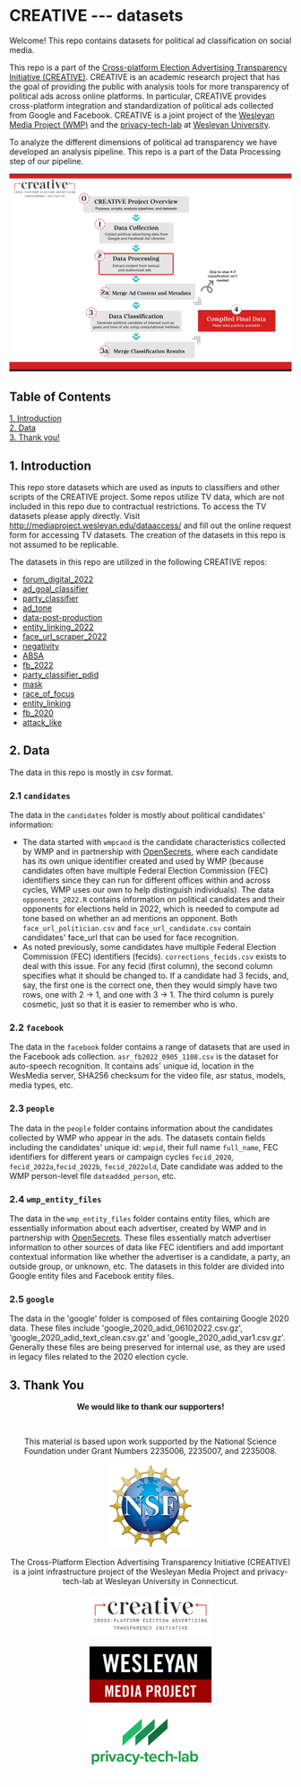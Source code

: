 # CREATIVE --- datasets

Welcome! This repo contains datasets for political ad classification on social media.

This repo is a part of the [Cross-platform Election Advertising Transparency Initiative (CREATIVE)](https://www.creativewmp.com/). CREATIVE is an academic research project that has the goal of providing the public with analysis tools for more transparency of political ads across online platforms. In particular, CREATIVE provides cross-platform integration and standardization of political ads collected from Google and Facebook. CREATIVE is a joint project of the [Wesleyan Media Project (WMP)](https://mediaproject.wesleyan.edu/) and the [privacy-tech-lab](https://privacytechlab.org/) at [Wesleyan University](https://www.wesleyan.edu).

To analyze the different dimensions of political ad transparency we have developed an analysis pipeline. This repo is a part of the Data Processing step of our pipeline.

![A picture of the repo pipeline](CREATIVE_step2_032524.png)

## Table of Contents

[1. Introduction](#1-introduction)  
[2. Data](#2-data)  
[3. Thank you!](#3-thank-you)

## 1. Introduction

This repo store datasets which are used as inputs to classifiers and other scripts of the CREATIVE project. Some repos utilize TV data, which are not included in this repo due to contractual restrictions. To access the TV datasets please apply directly. Visit <http://mediaproject.wesleyan.edu/dataaccess/> and fill out the online request form for accessing TV datasets. The creation of the datasets in this repo is not assumed to be replicable.

The datasets in this repo are utilized in the following CREATIVE repos:

- [forum_digital_2022](https://github.com/Wesleyan-Media-Project/forum_digital_2022)
- [ad_goal_classifier](https://github.com/Wesleyan-Media-Project/ad_goal_classifier)
- [party_classifier](https://github.com/Wesleyan-Media-Project/party_classifier)
- [ad_tone](https://github.com/Wesleyan-Media-Project/ad_tone)
- [data-post-production](https://github.com/Wesleyan-Media-Project/data-post-production)
- [entity_linking_2022](https://github.com/Wesleyan-Media-Project/entity_linking_2022)
- [face_url_scraper_2022](https://github.com/Wesleyan-Media-Project/face_url_scraper_2022)
- [negativity](https://github.com/Wesleyan-Media-Project/negativity)
- [ABSA](https://github.com/Wesleyan-Media-Project/ABSA)
- [fb_2022](https://github.com/Wesleyan-Media-Project/fb_2022)
- [party_classifier_pdid](https://github.com/Wesleyan-Media-Project/party_classifier_pdid)
- [mask](https://github.com/Wesleyan-Media-Project/mask)
- [race_of_focus](https://github.com/Wesleyan-Media-Project/race_of_focus)
- [entity_linking](https://github.com/Wesleyan-Media-Project/entity_linking)
- [fb_2020](https://github.com/Wesleyan-Media-Project/fb_2020)
- [attack_like](https://github.com/Wesleyan-Media-Project/attack_like)

## 2. Data

The data in this repo is mostly in csv format.

### 2.1 `candidates`

The data in the `candidates` folder is mostly about political candidates' information:

- The data started with `wmpcand` is the candidate characteristics collected by WMP and in partnership with [OpenSecrets](https://www.opensecrets.org/), where each candidate has its own unique identifier created and used by WMP (because candidates often have multiple Federal Election Commission (FEC) identifiers since they can run for different offices within and across cycles, WMP uses our own to help distinguish individuals). The data `opponents_2022.R` contains information on political candidates and their opponents for elections held in 2022, which is needed to compute ad tone based on whether an ad mentions an opponent. Both `face_url_politician.csv` and `face_url_candidate.csv` contain candidates' face_url that can be used for face recognition.
- As noted previously, some candidates have multiple Federal Election Commission (FEC) identifiers (fecids). `corrections_fecids.csv` exists to deal with this issue. For any fecid (first column), the second column specifies what it should be changed to. If a candidate had 3 fecids, and, say, the first one is the correct one, then they would simply have two rows, one with 2 -> 1, and one with 3 -> 1. The third column is purely cosmetic, just so that it is easier to remember who is who.

### 2.2 `facebook`

The data in the `facebook` folder contains a range of datasets that are used in the Facebook ads collection. `asr_fb2022_0905_1108.csv` is the dataset for auto-speech recognition. It contains ads' unique id, location in the WesMedia server, SHA256 checksum for the video file, asr status, models, media types, etc.

### 2.3 `people`

The data in the `people` folder contains information about the candidates collected by WMP who appear in the ads. The datasets contain fields including the candidates' unique id: `wmpid`, their full name `full_name`, FEC identifiers for different years or campaign cycles `fecid_2020`, `fecid_2022a`,`fecid_2022b`, `fecid_2022old`, Date candidate was added to the WMP person-level file `dateadded_person`, etc.

### 2.4 `wmp_entity_files`

The data in the `wmp_entity_files` folder contains entity files, which are essentially information about each advertiser, created by WMP and in partnership with [OpenSecrets](https://www.opensecrets.org/). These files essentially match advertiser information to other sources of data like FEC identifiers and add important contextual information like whether the advertiser is a candidate, a party, an outside group, or unknown, etc. The datasets in this folder are divided into Google entity files and Facebook entity files.

### 2.5 `google`

The data in the 'google' folder is composed of files containing Google 2020 data. These files include 'google_2020_adid_06102022.csv.gz', 'google_2020_adid_text_clean.csv.gz' and 'google_2020_adid_var1.csv.gz'. Generally these files are being preserved for internal use, as they are used in legacy files related to the 2020 election cycle. 

## 3. Thank You

<p align="center"><strong>We would like to thank our supporters!</strong></p><br>

<p align="center">This material is based upon work supported by the National Science Foundation under Grant Numbers 2235006, 2235007, and 2235008.</p>

<p align="center" style="display: flex; justify-content: center; align-items: center;">
  <a href="https://www.nsf.gov/awardsearch/showAward?AWD_ID=2235006">
    <img class="img-fluid" src="nsf.png" height="150px" alt="National Science Foundation Logo">
  </a>
</p>

<p align="center">The Cross-Platform Election Advertising Transparency Initiative (CREATIVE) is a joint infrastructure project of the Wesleyan Media Project and privacy-tech-lab at Wesleyan University in Connecticut.

<p align="center" style="display: flex; justify-content: center; align-items: center;">
  <a href="https://www.creativewmp.com/">
    <img class="img-fluid" src="CREATIVE_logo.png"  width="220px" alt="CREATIVE Logo">
  </a>
</p>

<p align="center" style="display: flex; justify-content: center; align-items: center;">
  <a href="https://mediaproject.wesleyan.edu/">
    <img src="wmp-logo.png" width="218px" height="100px" alt="Wesleyan Media Project logo">
  </a>
</p>

<p align="center" style="display: flex; justify-content: center; align-items: center;">
  <a href="https://privacytechlab.org/" style="margin-right: 20px;">
    <img src="./plt_logo.png" width="200px" alt="privacy-tech-lab logo">
  </a>
</p>
